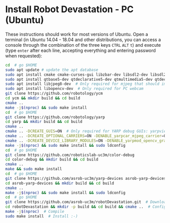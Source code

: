 # Install Robot Devastation - PC (Ubuntu)

These instructions should work for most versions of Ubuntu. Open a terminal (in Ubuntu 14.04 - 18.04 and other distributions, you can access a console through the combination of the three keys `CTRL` `ALT` `t`) and execute (type `enter` after each line, accepting everything and entering password when requested):

```bash
cd  # go $HOME
sudo apt update # update the apt database
sudo apt install cmake cmake-curses-gui libzbar-dev libsdl2-dev libsdl2-image-dev libsdl2-mixer-dev libsdl2-ttf-dev build-essential libace-dev git
sudo apt install qtbase5-dev qtdeclarative5-dev qtmultimedia5-dev qtdeclarative5-qtquick2-plugin qtdeclarative5-window-plugin qtdeclarative5-qtmultimedia-plugin qtdeclarative5-controls-plugin qtdeclarative5-dialogs-plugin libqt5svg5
sudo apt install libjpeg8-dev  # Only required for mjpeg that should improve video comms
sudo apt install libopencv-dev  # Only required for PC webcam
git clone https://github.com/robotology/ycm
cd ycm && mkdir build && cd build
cmake ..
make -j$(nproc) && sudo make install
cd  # go $HOME
git clone https://github.com/robotology/yarp
cd yarp && mkdir build && cd build
cmake ..
cmake .. -DCREATE_GUIS=ON  # Only required for YARP debug GUIs: yarpview, gyarpmanager
cmake .. -DCREATE_OPTIONAL_CARRIERS=ON -DENABLE_yarpcar_mjpeg_carrier=ON  # Only required for mjpeg that should improve video comms
cmake .. -DCREATE_DEVICE_LIBRARY_MODULES=ON -DENABLE_yarpmod_opencv_grabber=ON  # Only required for PC webcam
make -j$(nproc) && sudo make install && sudo ldconfig
cd  # go $HOME
git clone https://github.com/roboticslab-uc3m/color-debug
cd color-debug && mkdir build && cd build
cmake ..
make && sudo make install
cd  # go $HOME
git clone https://github.com/asrob-uc3m/yarp-devices asrob-yarp-devices
cd asrob-yarp-devices && mkdir build && cd build
cmake ..
make -j$(nproc) && sudo make install && sudo ldconfig
cd  # go $HOME
git clone https://github.com/asrob-uc3m/robotDevastation.git  # Download Robot Devastation
cd robotDevastation && mkdir -p build && cd build && cmake ..  # Configure Robot Devastation
make -j$(nproc)  # Compile
sudo make install  # Install :-)
```
